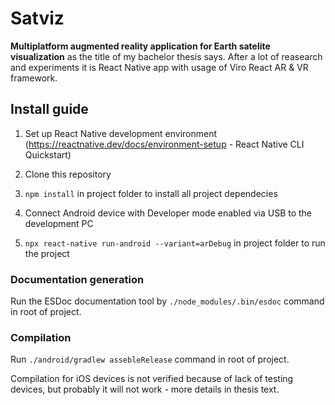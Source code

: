 # Satviz

**Multiplatform augmented reality application for Earth satelite visualization** as the title of my bachelor thesis says. After a lot of reasearch and experiments it is React Native app with usage of Viro React AR & VR framework.

## Install guide
1. Set up React Native development environment (https://reactnative.dev/docs/environment-setup - React Native CLI Quickstart)

2. Clone this repository

3. `npm install` in project folder to install all project dependecies

4. Connect Android device with Developer mode enabled via USB to the development PC

5. `npx react-native run-android --variant=arDebug` in project folder to run the project

### Documentation generation
Run the ESDoc documentation tool by `./node_modules/.bin/esdoc` command in root of project.

### Compilation
Run `./android/gradlew assebleRelease` command in root of project.

Compilation for iOS devices is not verified because of lack of testing devices, but probably it will not work - more details in thesis text.